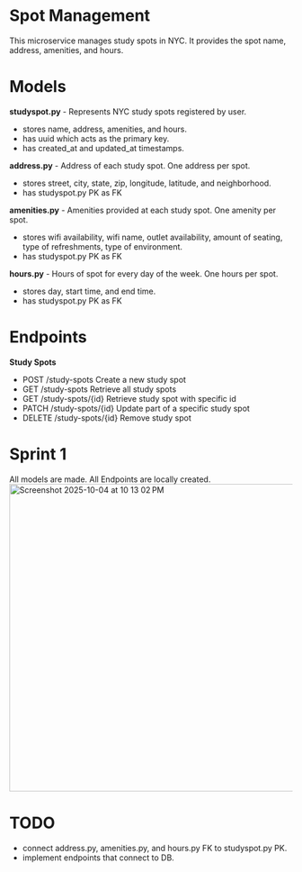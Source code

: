 # Spot Management
This microservice manages study spots in NYC. It provides the spot name, address, amenities, and hours. 

# Models 
**studyspot.py** - Represents NYC study spots registered by user. 
- stores name, address, amenities, and hours.
- has uuid which acts as the primary key.
- has created_at and updated_at timestamps.

**address.py** - Address of each study spot. One address per spot. 
- stores street, city, state, zip, longitude, latitude, and neighborhood.
- has studyspot.py PK as FK

**amenities.py** - Amenities provided at each study spot. One amenity per spot. 
- stores wifi availability, wifi name, outlet availability, amount of seating, type of refreshments, type of environment.
- has studyspot.py PK as FK

**hours.py** - Hours of spot for every day of the week. One hours per spot. 
- stores day, start time, and end time. 
- has studyspot.py PK as FK

# Endpoints 
**Study Spots**
- POST /study-spots    Create a new study spot
- GET /study-spots    Retrieve all study spots
- GET /study-spots/{id}    Retrieve study spot with specific id
- PATCH /study-spots/{id}    Update part of a specific study spot
- DELETE  /study-spots/{id}    Remove study spot 

# Sprint 1
All models are made. All Endpoints are locally created. 
<img width="1412" height="546" alt="Screenshot 2025-10-04 at 10 13 02 PM" src="https://github.com/user-attachments/assets/30381cc5-b55a-4bf3-9a29-02b6509f36f8" />

# TODO 
- connect address.py, amenities.py, and hours.py FK to studyspot.py PK.
- implement endpoints that connect to DB.